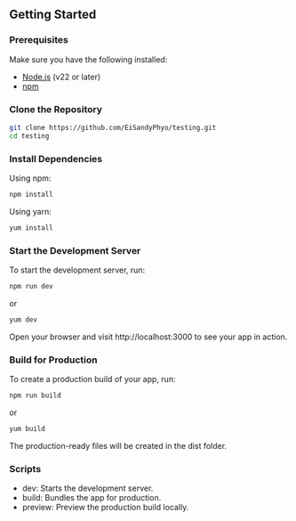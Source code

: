 ## Getting Started

### Prerequisites

Make sure you have the following installed:

- [Node.js](https://nodejs.org/) (v22 or later)
- [npm](https://www.npmjs.com/)

### Clone the Repository

```bash
git clone https://github.com/EiSandyPhyo/testing.git
cd testing
```

### Install Dependencies

Using npm:
```bash
npm install
```

Using yarn:
```bash
yum install
```

### Start the Development Server
To start the development server, run:
```bash
npm run dev
```

or

```bash
yum dev
```

Open your browser and visit http://localhost:3000 to see your app in action.

### Build for Production

To create a production build of your app, run:

```bash
npm run build
```

or

```bash
yum build
```

The production-ready files will be created in the dist folder.


### Scripts

- dev: Starts the development server.
- build: Bundles the app for production.
- preview: Preview the production build locally.
